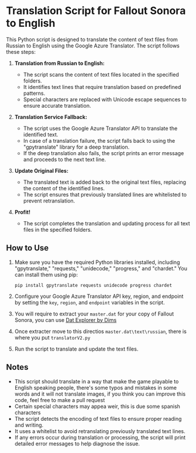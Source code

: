 # Translation Script for Fallout Sonora to English

This Python script is designed to translate the content of text files from Russian to English using the Google Azure Translator. The script follows these steps:

1. **Translation from Russian to English:**
   - The script scans the content of text files located in the specified folders.
   - It identifies text lines that require translation based on predefined patterns.
   - Special characters are replaced with Unicode escape sequences to ensure accurate translation.

2. **Translation Service Fallback:**
   - The script uses the Google Azure Translator API to translate the identified text.
   - In case of a translation failure, the script falls back to using the "gpytranslate" library for a deep translation.
   - If the deep translation also fails, the script prints an error message and proceeds to the next text line.

3. **Update Original Files:**
   - The translated text is added back to the original text files, replacing the content of the identified lines.
   - The script ensures that previously translated lines are whitelisted to prevent retranslation.

4. **Profit!**
   - The script completes the translation and updating process for all text files in the specified folders.

## How to Use

1. Make sure you have the required Python libraries installed, including "gpytranslate," "requests," "unidecode," "progress," and "chardet." You can install them using pip:

   ```
   pip install gpytranslate requests unidecode progress chardet
   ```

2. Configure your Google Azure Translator API key, region, and endpoint by setting the `key`, `region`, and `endpoint` variables in the script.

3. You will require to extract your `master.dat` for your copy of Fallout Sonora, you can use [Dat Explorer by Dims](https://www.nma-fallout.com/resources/dat-explorer-by-dims.56/)

4. Once extracter move to this directios `master.dat\text\russian`, there is where you put `translatorV2.py`  

5. Run the script to translate and update the text files.

## Notes

- This script should translate in a way that make the game playable to English speaking people, there's some typos and mistakes in some words and it will not translate images, if you think you can improve this code, feel free to make a pull request
- Certain special characters may appea weir, this is due some spanish characters
- The script detects the encoding of text files to ensure proper reading and writing.
- It uses a whitelist to avoid retranslating previously translated text lines.
- If any errors occur during translation or processing, the script will print detailed error messages to help diagnose the issue.

